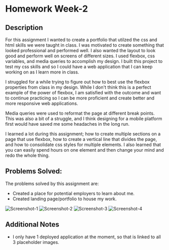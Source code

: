 # Homework Week-2

## Description
For this assignment I wanted to create a portfolio that utilzed the css and html skills we were taught in class. I was motivated to create something that looked professional and performed well. I also wanted the layout to look good and perform well on screens of different sizes. I used flexbox, css variables, and media queries to accomplish my design. I built this project to test my css skills and so I could have a web application that I can keep working on as I learn more in class. 

I struggled for a while trying to figure out how to best use the flexbox properties from class in my design. While I don't think this is a perfect example of the power of flexbox, I am satisfied with the outcome and want to continue practicing so I can be more proficient and create better and more responsive web applications. 

Media queries were used to reformat the page at different break points. This was also a bit of a struggle, and I think designing for a mobile platform first would have saved me some headaches in the long run. 

I learned a lot during this assignment; how to create multiple sections on a page that use flexbox, how to create a vertical line that divides the page, and how to consolidate css styles for multiple elements. I also learned that you can easily spend hours on one element and then change your mind and redo the whole thing. 

## Problems Solved:
The problems solved by this assignment are:
* Created a place for potential employers to learn about me.
* Created landing page/portfolio to house my work. 

![Screenshot-1](https://user-images.githubusercontent.com/82903201/122256682-4ce20400-ce9d-11eb-8f9e-083ee7348eee.png)
![Screenshot-2](https://user-images.githubusercontent.com/82903201/122256688-4e133100-ce9d-11eb-814d-102d8788072a.png)
![Screenshot-3](https://user-images.githubusercontent.com/82903201/122256696-4eabc780-ce9d-11eb-93e0-c1eaee1424cf.png)
![Screenshot-4](https://user-images.githubusercontent.com/82903201/122256700-4eabc780-ce9d-11eb-86f4-757ea5b17d67.png)

## Additional Notes
* I only have 1 deployed application at the moment, so that is linked to all 3 placeholder images. 